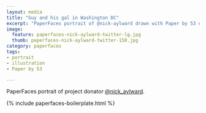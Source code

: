 ```yaml
---
layout: media
title: "Guy and his gal in Washington DC"
excerpt: "PaperFaces portrait of @nick-aylward drawn with Paper by 53 on an iPad."
image: 
  feature: paperfaces-nick-aylward-twitter-lg.jpg
  thumb: paperfaces-nick-aylward-twitter-150.jpg
category: paperfaces
tags: 
- portrait
- illustration
- Paper by 53

---
```


PaperFaces portrait of project donator [@nick_aylward](http://twitter.com/nick_aylward).

{% include paperfaces-boilerplate.html %}